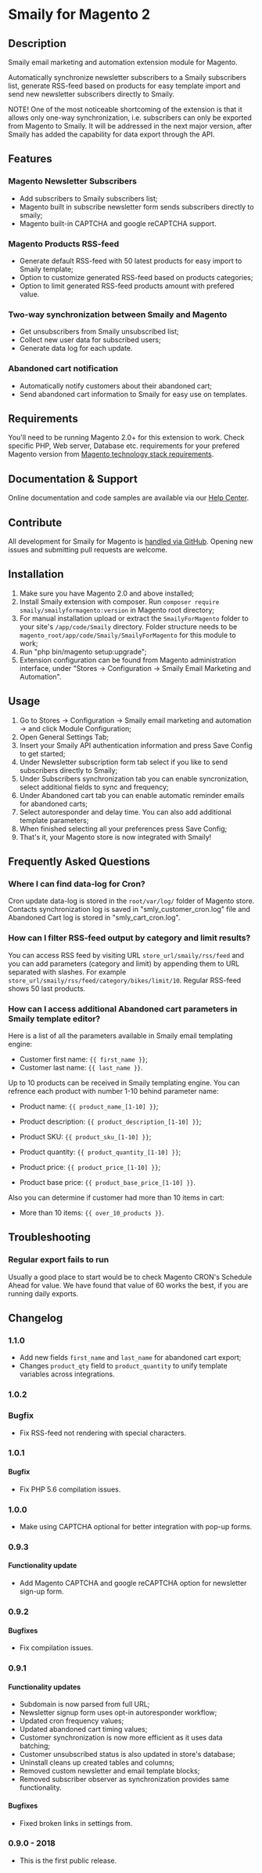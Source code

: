 # Smaily for Magento 2

## Description

Smaily email marketing and automation extension module for Magento.

Automatically synchronize newsletter subscribers to a Smaily subscribers list, generate RSS-feed based on products for easy template import and send new newsletter subscribers directly to Smaily.

NOTE! One of the most noticeable shortcoming of the extension is that it allows only one-way synchronization, i.e. subscribers can only be exported from Magento to Smaily. It will be addressed in the next major version, after Smaily has added the capability for data export through the API.

## Features

### Magento Newsletter Subscribers

- Add subscribers to Smaily subscribers list;
- Magento built in subscribe newsletter form sends subscribers directly to smaily;
- Magento built-in CAPTCHA and google reCAPTCHA support.

### Magento Products RSS-feed

- Generate default RSS-feed with 50 latest products for easy import to Smaily template;
- Option to customize generated RSS-feed based on products categories;
- Option to limit generated RSS-feed products amount with prefered value.

### Two-way synchronization between Smaily and Magento

- Get unsubscribers from Smaily unsubscribed list;
- Collect new user data for subscribed users;
- Generate data log for each update.

### Abandoned cart notification

- Automatically notify customers about their abandoned cart;
- Send abandoned cart information to Smaily for easy use on templates.

## Requirements

You'll need to be running Magento 2.0+ for this extension to work. Check specific PHP, Web server, Database etc. requirements for your prefered Magento version from [Magento technology stack requirements](https://devdocs.magento.com/guides/v2.0/install-gde/system-requirements-tech.html).

## Documentation & Support

Online documentation and code samples are available via our [Help Center](http://help.smaily.com/en/support/home).

## Contribute

All development for Smaily for Magento is [handled via GitHub](https://github.com/sendsmaily/smaily-magento-extension). Opening new issues and submitting pull requests are welcome.

## Installation

1. Make sure you have Magento 2.0 and above installed;
2. Install Smaily extension with composer. Run `composer require smaily/smailyformagento:version` in Magento root directory;
3. For manual installation upload or extract the `SmailyForMagento` folder to your site's `/app/code/Smaily` directory. Folder structure needs to be `magento_root/app/code/Smaily/SmailyForMagento` for this module to work;
4. Run "php bin/magento setup:upgrade";
5. Extension configuration can be found from Magento administration interface, under "Stores → Configuration → Smaily Email Marketing and Automation".

## Usage

1. Go to Stores -> Configuration -> Smaily email marketing and automation -> and click Module Configuration;
2. Open General Settings Tab;
3. Insert your Smaily API authentication information and press Save Config to get started;
4. Under Newsletter subscription form tab select if you like to send subscribers directly to Smaily;
5. Under Subscribers synchronization tab you can enable syncronization, select additional fields to sync and frequency;
6. Under Abandoned cart tab you can enable automatic reminder emails for abandoned carts;
7. Select autoresponder and delay time. You can also add additional template parameters;
8. When finished selecting all your preferences press Save Config;
9. That's it, your Magento store is now integrated with Smaily!

## Frequently Asked Questions

### Where I can find data-log for Cron?

Cron update data-log is stored in the `root/var/log/` folder of Magento store. Contacts synchronization log is saved in "smly_customer_cron.log" file and Abandoned Cart log is stored in "smly_cart_cron.log".

### How can I filter RSS-feed output by category and limit results?

You can access RSS feed by visiting URL `store_url/smaily/rss/feed` and you can add parameters (category and limit) by appending them to URL separated with slashes. For example `store_url/smaily/rss/feed/category/bikes/limit/10`. Regular RSS-feed shows 50 last products.

### How can I access additional Abandoned cart parameters in Smaily template editor?

Here is a list of all the parameters available in Smaily email templating engine:

- Customer first name: `{{ first_name }}`;
- Customer last name: `{{ last_name }}`.

Up to 10 products can be received in Smaily templating engine. You can refrence each product with number 1-10 behind parameter name:

- Product name: `{{ product_name_[1-10] }}`;

- Product description: `{{ product_description_[1-10] }}`;

- Product SKU: `{{ product_sku_[1-10] }}`;

- Product quantity: `{{ product_quantity_[1-10] }}`;

- Product price: `{{ product_price_[1-10] }}`;

- Product base price: `{{ product_base_price_[1-10] }}`.

Also you can determine if customer had more than 10 items in cart:

- More than 10 items: `{{ over_10_products }}`.

## Troubleshooting

### Regular export fails to run

Usually a good place to start would be to check Magento CRON's Schedule Ahead for value. We have found that value of 60 works the best, if you are running daily exports.

## Changelog

### 1.1.0

- Add new fields ` first_name ` and `last_name` for abandoned cart export;
- Changes `product_qty` field to `product_quantity` to unify template variables across integrations.

### 1.0.2

### Bugfix

- Fix RSS-feed not rendering with special characters.

### 1.0.1

#### Bugfix

- Fix PHP 5.6 compilation issues.

### 1.0.0

- Make using CAPTCHA optional for better integration with pop-up forms.

### 0.9.3

#### Functionality update

- Add Magento CAPTCHA and google reCAPTCHA option for newsletter sign-up form.

### 0.9.2

#### Bugfixes

- Fix compilation issues.

### 0.9.1

#### Functionality updates

- Subdomain is now parsed from full URL;
- Newsletter signup form uses opt-in autoresponder workflow;
- Updated cron frequency values;
- Updated abandoned cart timing values;
- Customer synchronization is now more efficient as it uses data batching;
- Customer unsubscribed status is also updated in store's database;
- Uninstall cleans up created tables and columns;
- Removed custom newsletter and email template blocks;
- Removed subscriber observer as synchronization provides same functionality.

#### Bugfixes

- Fixed broken links in settings from.

### 0.9.0 - 2018

- This is the first public release.

